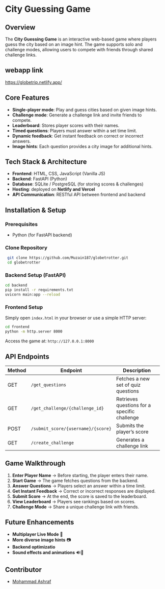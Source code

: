 # City Guessing Game

## Overview
The **City Guessing Game** is an interactive web-based game where players guess the city based on an image hint. The game supports solo and challenge modes, allowing users to compete with friends through shared challenge links.

## webapp link
https://globetrip.netlify.app/

## Core Features
- **Single-player mode**: Play and guess cities based on given image hints.
- **Challenge mode**: Generate a challenge link and invite friends to compete.
- **Leaderboard**: Stores player scores with their names.
- **Timed questions**: Players must answer within a set time limit.
- **Dynamic feedback**: Get instant feedback on correct or incorrect answers.
- **Image hints**: Each question provides a city image for additional hints.

## Tech Stack & Architecture
- **Frontend**: HTML, CSS, JavaScript (Vanilla JS)
- **Backend**: FastAPI (Python)
- **Database**: SQLite / PostgreSQL (for storing scores & challenges)
- **Hosting**: deployed on **Netlify and  Vercel**
- **API Communication**: RESTful API between frontend and backend

## Installation & Setup
### Prerequisites
- Python (for FastAPI backend)

### Clone Repository
```sh
 git clone https://github.com/Muzain187/globetrotter.git
 cd globetrotter
```

### Backend Setup (FastAPI)
```sh
cd backend
pip install -r requirements.txt
uvicorn main:app --reload
```

### Frontend Setup
Simply open `index.html` in your browser or use a simple HTTP server:
```sh
cd frontend
python -m http.server 8000
```
Access the game at: `http://127.0.0.1:8000`

## API Endpoints
| Method | Endpoint | Description |
|--------|------------|-------------|
| GET | `/get_questions` | Fetches a new set of quiz questions |
| GET | `/get_challenge/{challenge_id}` | Retrieves questions for a specific challenge |
| POST | `/submit_score/{username}/{score}` | Submits the player’s score |
| GET | `/create_challenge` | Generates a challenge link |

## Game Walkthrough
1. **Enter Player Name** → Before starting, the player enters their name.
2. **Start Game** → The game fetches questions from the backend.
3. **Answer Questions** → Players select an answer within a time limit.
4. **Get Instant Feedback** → Correct or incorrect responses are displayed.
5. **Submit Score** → At the end, the score is saved to the leaderboard.
6. **View Leaderboard** → Players see rankings based on scores.
7. **Challenge Mode** → Share a unique challenge link with friends.

## Future Enhancements
- **Multiplayer Live Mode** 🚀
- **More diverse image hints** 📷
- **Backend optimizatio**
- **Sound effects and animations** 🔊🎨

## Contributor
- [Mohammad Ashraf](https://github.com/Muzain187)

